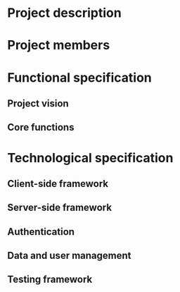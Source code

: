 # Project description

# Project members

# Functional specification
## Project vision

## Core functions

# Technological specification
## Client-side framework

## Server-side framework

## Authentication

## Data and user management

## Testing framework

